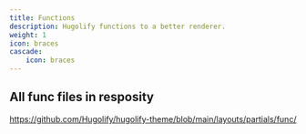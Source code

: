 ```yaml
---
title: Functions
description: Hugolify functions to a better renderer.
weight: 1
icon: braces
cascade:
    icon: braces
---
```


## All func files in resposity

https://github.com/Hugolify/hugolify-theme/blob/main/layouts/partials/func/

